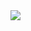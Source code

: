 <img src="https://capsule-render.vercel.app/api?type=waving&color=auto&height=200&section=header&text=CSarp&fontSize=90" />
